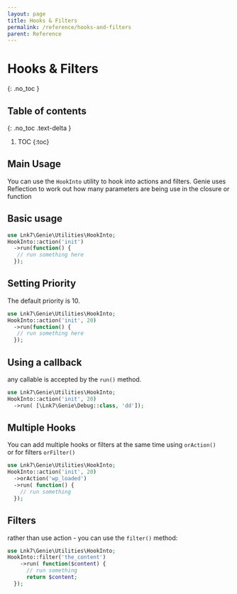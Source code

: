 ```yaml
---
layout: page 
title: Hooks & Filters 
permalink: /reference/hooks-and-filters
parent: Reference
---
```


# Hooks & Filters

{: .no_toc }

## Table of contents

{: .no_toc .text-delta }

1. TOC {:toc}

## Main Usage

You can use the `HookInto` utility to hook into actions and filters. Genie uses
Reflection to work out how many parameters are being use in the closure or
function

## Basic usage

```php
use Lnk7\Genie\Utilities\HookInto;
HookInto::action('init')
  ->run(function() {
   // run something here
  });
```

## Setting Priority

The default priority is 10.

```php
use Lnk7\Genie\Utilities\HookInto;
HookInto::action('init', 20)
  ->run(function() {
   // run something here
  });
```

## Using a callback

any callable is accepted by the `run()` method.

```php
use Lnk7\Genie\Utilities\HookInto;
HookInto::action('init', 20)
  ->run( [\Lnk7\Genie\Debug::class, 'dd']);
```

## Multiple Hooks

You can add multiple hooks or filters at the same time using `orAction()`  
or for filters `orFilter()`

```php
use Lnk7\Genie\Utilities\HookInto;
HookInto::action('init', 20)
  ->orAction('wp_loaded')
  ->run( function() { 
    // run something
  });
```

## Filters

rather than use action - you can use the `filter()` method:

```php
use Lnk7\Genie\Utilities\HookInto;
HookInto::filter('the_content')
    ->run( function($content) { 
      // run something
      return $content;
  });
```
